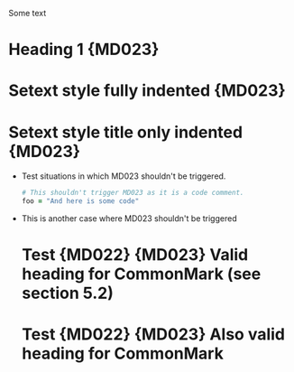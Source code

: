 Some text

 # Heading 1 {MD023}

 Setext style fully indented {MD023}
 ===================================

 Setext style title only indented {MD023}
=========================================

* Test situations in which MD023 shouldn't be triggered.

  ```rb
  # This shouldn't trigger MD023 as it is a code comment.
  foo = "And here is some code"
  ```

* This is another case where MD023 shouldn't be triggered
  # Test {MD022} {MD023} Valid heading for CommonMark (see section 5.2)
    # Test {MD022} {MD023} Also valid heading for CommonMark

<!-- markdownlint-configure-file {
  "MD003": false,
  "MD041": false
} -->
